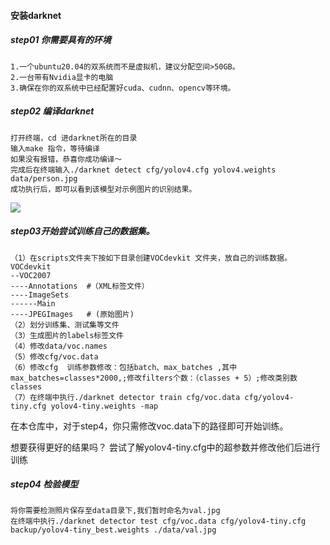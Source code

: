 #### 安装darknet

##### step01 你需要具有的环境

```
1.一个ubuntu20.04的双系统而不是虚拟机，建议分配空间>50GB。
2.一台带有Nvidia显卡的电脑
3.确保在你的双系统中已经配置好cuda、cudnn、opencv等环境。
```

##### step02 编译darknet

```
打开终端，cd 进darknet所在的目录
输入make 指令，等待编译
如果没有报错，恭喜你成功编译～
完成后在终端输入./darknet detect cfg/yolov4.cfg yolov4.weights data/person.jpg
成功执行后，即可以看到该模型对示例图片的识别结果。
```

![](https://nack-1316646329.cos.ap-nanjing.myqcloud.com/predictions.jpg)

##### step03开始尝试训练自己的数据集。

```
（1）在scripts文件夹下按如下目录创建VOCdevkit 文件夹，放自己的训练数据。
VOCdevkit
--VOC2007
----Annotations  #（XML标签文件）
----ImageSets
------Main
----JPEGImages   # (原始图片)
（2）划分训练集、测试集等文件
（3）生成图片的labels标签文件
（4）修改data/voc.names
（5）修改cfg/voc.data
（6）修改cfg  训练参数修改：包括batch、max_batches ,其中max_batches=classes*2000,;修改filters个数：（classes + 5）;修改类别数classes  
（7）在终端中执行./darknet detector train cfg/voc.data cfg/yolov4-tiny.cfg yolov4-tiny.weights -map 
```

在本仓库中，对于step4，你只需修改voc.data下的路径即可开始训练。

想要获得更好的结果吗？ 尝试了解yolov4-tiny.cfg中的超参数并修改他们后进行训练

##### step04 检验模型

```
将你需要检测照片保存至data目录下,我们暂时命名为val.jpg
在终端中执行./darknet detector test cfg/voc.data cfg/yolov4-tiny.cfg backup/yolov4-tiny_best.weights ./data/val.jpg
```

